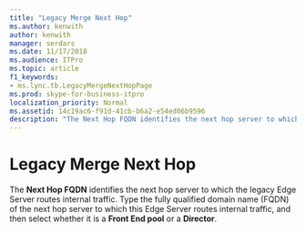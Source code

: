 ```yaml
---
title: "Legacy Merge Next Hop"
ms.author: kenwith
author: kenwith
manager: serdars
ms.date: 11/17/2018
ms.audience: ITPro
ms.topic: article
f1_keywords:
- ms.lync.tb.LegacyMergeNextHopPage
ms.prod: skype-for-business-itpro
localization_priority: Normal
ms.assetid: 14c19ac6-f91d-41cb-b6a2-e54ed06b9596
description: "The Next Hop FQDN identifies the next hop server to which the legacy Edge Server routes internal traffic. Type the fully qualified domain name (FQDN) of the next hop server to which this Edge Server routes internal traffic, and then select whether it is a Front End pool or a Director."
---
```


# Legacy Merge Next Hop
 
The **Next Hop FQDN** identifies the next hop server to which the legacy Edge Server routes internal traffic. Type the fully qualified domain name (FQDN) of the next hop server to which this Edge Server routes internal traffic, and then select whether it is a **Front End pool** or a **Director**. 
  


